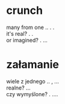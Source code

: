 # crunch

many from one .. . .  
it's real? . .  
or imagined? . ...  

# załamanie

wiele z jednego .. , ...  
realne? ...  
czy wymyślone? . ....  